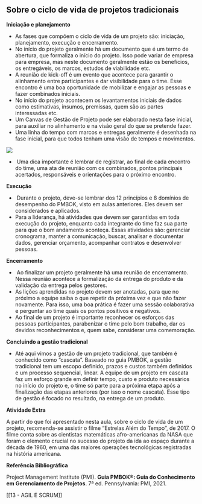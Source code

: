 ## Sobre o ciclo de vida de projetos tradicionais

**Iniciação e planejamento**

- As fases que compõem o ciclo de vida de um projeto são: iniciação, planejamento, execução e encerramento.
- No início do projeto geralmente há um documento que é um termo de abertura, que formaliza o início do projeto. Isso pode variar de empresa para empresa, mas neste documento geralmente estão os benefícios, os entregáveis, os marcos, estudos de viabilidade etc.
- A reunião de kick-off é um evento que acontece para garantir o alinhamento entre participantes e dar visibilidade para o time. Esse encontro é uma boa oportunidade de mobilizar e engajar as pessoas e fazer combinados iniciais.
- No início do projeto acontecem os levantamentos iniciais de dados como estimativas, insumos, premissas, quem são as partes interessadas etc.
- Um Canvas de Gestão de Projeto pode ser elaborado nesta fase inicial, para auxiliar no alinhamento e na visão geral do que se pretende fazer.
- Uma linha do tempo com marcos e entregas geralmente é desenhada na fase inicial, para que todos tenham uma visão de tempos e movimentos.

  

![](https://paperx-dex-assets.s3.sa-east-1.amazonaws.com/images/1671740103407-7DTAr92T0o.png)

-  Uma dica importante é lembrar de registrar, ao final de cada encontro do time, uma ata de reunião com os combinados, pontos principais acertados, responsáveis e orientações para o próximo encontro.

**Execução**

-  Durante o projeto, deve-se lembrar dos 12 princípios e 8 domínios de desempenho do PMBOK, visto em aulas anteriores. Eles devem ser considerados e aplicados.
- Para a liderança, há atividades que devem ser garantidas em toda execução do projeto, enquanto cada integrante do time faz sua parte para que o bom andamento aconteça. Essas atividades são: gerenciar cronograma, manter a comunicação, buscar, analisar e documentar dados, gerenciar orçamento, acompanhar contratos e desenvolver pessoas.

**Encerramento**

-  Ao finalizar um projeto geralmente há uma reunião de encerramento. Nessa reunião acontece a formalização da entrega do produto e da validação da entrega pelos gestores.
- As lições aprendidas no projeto devem ser anotadas, para que no próximo a equipe saiba o que repetir da próxima vez e que não fazer novamente. Para isso, uma boa prática é fazer uma sessão colaborativa e perguntar ao time quais os pontos positivos e negativos.
- Ao final de um projeto é importante reconhecer os esforços das pessoas participantes, parabenizar o time pelo bom trabalho, dar os devidos reconhecimentos e, quem sabe, considerar uma comemoração.

**Concluindo a gestão tradicional**

- Até aqui vimos a gestão de um projeto tradicional, que também é conhecido como “cascata”. Baseado no guia PMBOK, a gestão tradicional tem um escopo definido, prazos e custos também definidos e um processo sequencial, linear. A equipe de um projeto em cascata faz um esforço grande em definir tempo, custo e produto necessários no início do projeto e, o time só parte para a próxima etapa após a finalização das etapas anteriores (por isso o nome cascata). Esse tipo de gestão é focado no resultado, na entrega de um produto.

**Atividade Extra**

A partir do que foi apresentado nesta aula, sobre o ciclo de vida de um projeto, recomenda-se assistir o filme “Estrelas Além do Tempo”, de 2017. O filme conta sobre as cientistas matemáticas afro-americanas da NASA que foram o elemento crucial no sucesso do projeto da ida ao espaço durante a década de 1960, em uma das maiores operações tecnológicas registradas na história americana.

**Referência Bibliográfica**

Project Management Institute (PMI). **Guia PMBOK®: Guia do Conhecimento em Gerenciamento de Projetos**. 7ª ed. Pennsylvania: PMI, 2021.

[[13 - AGIL E SCRUM]]